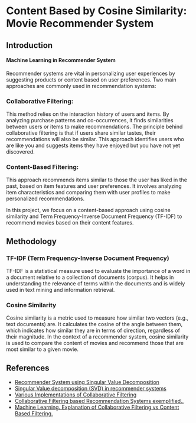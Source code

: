 # Content Based by Cosine Similarity: Movie Recommender System

## Introduction
#### Machine Learning in Recommender System

Recommender systems are vital in personalizing user experiences by suggesting products or content based on user preferences. Two main approaches are commonly used in recommendation systems:

### Collaborative Filtering: 
This method relies on the interaction history of users and items. By analyzing purchase patterns and co-occurrences, it finds similarities between users or items to make recommendations. The principle behind collaborative filtering is that if users share similar tastes, their recommendations will also be similar. This approach identifies users who are like you and suggests items they have enjoyed but you have not yet discovered.

### Content-Based Filtering: 
This approach recommends items similar to those the user has liked in the past, based on item features and user preferences. It involves analyzing item characteristics and comparing them with user profiles to make personalized recommendations.

In this project, we focus on a content-based approach using cosine similarity and Term Frequency-Inverse Document Frequency (TF-IDF) to recommend movies based on their content features.


## Methodology
### TF-IDF (Term Frequency-Inverse Document Frequency)
TF-IDF is a statistical measure used to evaluate the importance of a word in a document relative to a collection of documents (corpus). It helps in understanding the relevance of terms within the documents and is widely used in text mining and information retrieval.

### Cosine Similarity
Cosine similarity is a metric used to measure how similar two vectors (e.g., text documents) are. It calculates the cosine of the angle between them, which indicates how similar they are in terms of direction, regardless of their magnitude. In the context of a recommender system, cosine similarity is used to compare the content of movies and recommend those that are most similar to a given movie.

## References

- [Recommender System using Singular Value Decomposition](http://rstudio-pubs-static.s3.amazonaws.com/335300_11d40bf12d8940f78d9661b3c63150dc.html)
- [Singular Value decomposition (SVD) in recommender systems](https://medium.com/@m_n_malaeb/singular-value-decomposition-svd-in-recommender-systems-for-non-math-statistics-programming-4a622de653e9)
- [Various Implementations of Collaborative Filtering](https://towardsdatascience.com/various-implementations-of-collaborative-filtering-100385c6dfe0)
- [Collaborative Filtering based Recommendation Systems exemplified..](https://towardsdatascience.com/collaborative-filtering-based-recommendation-systems-exemplified-ecbffe1c20b1)
- [Machine Learning. Explanation of Collaborative Filtering vs Content Based Filtering.](https://codeburst.io/explanation-of-recommender-systems-in-information-retrieval-13077e1d916c)




